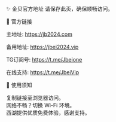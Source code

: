 ✨ 金贝官方地址
请保存此页，确保顺畅访问。

🔗 官方链接

主地址: https://jb2024.com
 
备用地址: https://jbei2024.vip 
 
TG订阅号: https://t.me/Jbeione
 
在线支持: https://t.me/JbeiVip


🔔 使用须知

复制链接至浏览器访问。  
网络不畅？切换 Wi-Fi 环境。  
西湖提供优质免费体验，感谢支持。

